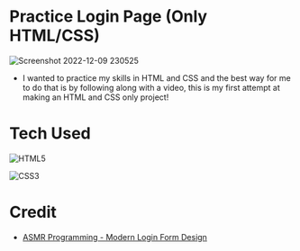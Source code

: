 # Practice Login Page (Only HTML/CSS)
![Screenshot 2022-12-09 230525](https://user-images.githubusercontent.com/101361360/206828376-a63465b9-f284-432e-9a69-c1feb36fac38.png)
- I wanted to practice my skills in HTML and CSS and the best way for me to do that is by following along with a video, this is my first attempt at making an HTML and CSS only project!

# Tech Used
![HTML5](https://img.shields.io/badge/html5-%23E34F26.svg?style=for-the-badge&logo=html5&logoColor=white)

![CSS3](https://img.shields.io/badge/css3-%231572B6.svg?style=for-the-badge&logo=css3&logoColor=white)






# Credit
 - <a href ="https://www.youtube.com/watch?v=B6e4Fg_-CXY&list=WL&index=19&ab_channel=Codeminton">ASMR Programming - Modern Login Form Design</a>
